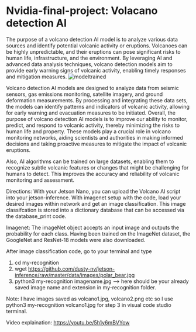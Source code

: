 # Nvidia-final-project: Volacano detection AI
The purpose of a volcano detection AI model is to analyze various data sources and identify potential volcanic activity or eruptions. Volcanoes can be highly unpredictable, and their eruptions can pose significant risks to human life, infrastructure, and the environment. By leveraging AI and advanced data analysis techniques, volcano detection models aim to provide early warning signs of volcanic activity, enabling timely responses and mitigation measures.
![modeltrained](https://github.com/gaurijain21/Nvidia-final-project/assets/132837846/cfb2a8a2-f725-4c56-8fb5-1953a8b74126)

Volcano detection AI models are designed to analyze data from seismic sensors, gas emissions monitoring, satellite imagery, and ground deformation measurements. By processing and integrating these data sets, the models can identify patterns and indicators of volcanic activity, allowing for early warning and evacuation measures to be initiated. Overall, the purpose of volcano detection AI models is to improve our ability to monitor, predict, and respond to volcanic activity, thereby minimizing the risks to human life and property. These models play a crucial role in volcano monitoring networks, aiding scientists and authorities in making informed decisions and taking proactive measures to mitigate the impact of volcanic eruptions.

Also,  AI algorithms can be trained on large datasets, enabling them to recognize subtle volcanic features or changes that might be challenging for humans to detect. This improves the accuracy and reliability of volcanic monitoring and assessment.

Directions: With your Jetson Nano, you can upload the Volcano AI script into your jetson-inference. With imagenet setup with the code, load your desired images within network and get an image classification. This image classifcation is stored into a dictionary database that can be accessed via the database_print code.

Imagenet: The imageNet object accepts an input image and outputs the probability for each class. Having been trained on the ImageNet dataset, the GoogleNet and ResNet-18 models were also downloaded.

After image classification code, go to your terminal and type
1. cd my-recognition
2. wget https://github.com/dusty-nv/jetson-inference/raw/master/data/images/polar_bear.jpg
3. python3 my-recognition imagename.jpg --> here should be your already saved image name and extension in my-recognition folder.

Note: I have images saved as volcano1.jpg, volcano2.png etc so I use python3 my-recognition volcano1.jpg for step 3 in visual code studio terminal.

Video explaination: https://youtu.be/5h1y6mBVYow

